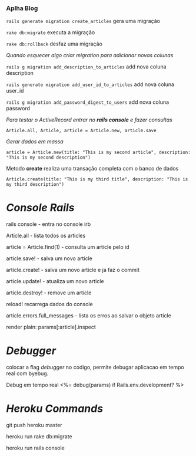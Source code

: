 ### Aplha Blog

`rails generate migration create_articles` gera uma migração

`rake db:migrate` executa a migração

`rake db:rollback` desfaz uma migração

_Quando esquecer algo criar migration para adicionar novas colunas_

`rails g migration add_description_to_articles` add nova coluna description

`rails generate migration add_user_id_to_articles` add nova coluna user_id

`rails g migration add_password_digest_to_users` add nova coluna password 

_Para testar o ActiveRecord entrar no **rails console** e fazer consultas_

`Article.all, Article, article = Article.new, article.save`

_Gerar dados em massa_

`article = Article.new(title: "This is my second article", description: "This is my second description")`

Metodo **create** realiza uma transação completa  com o banco de dados

`Article.create(title: "This is my third title", description: "This is my third description")`

# _Console Rails_

rails console - entra no console irb

Article.all - lista todos os articles

article = Article.find(1) - consulta um article pelo id

article.save! - salva um novo article

article.create! - salva um novo article e ja faz o commit

article.update! - atualiza um novo article

article.destroy! - remove um article

reload! recarrega dados do console

article.errors.full_messages - lista os erros ao salvar o objeto article

render plain: params[:article].inspect

# _Debugger_

colocar a flag *debugger* no codigo, permite debugar aplicacao em
tempo real com byebug.

Debug em tempo real <%= debug(params) if Rails.env.development? %>

# _Heroku Commands_

git push heroku master

heroku run rake db:migrate

heroku run rails console